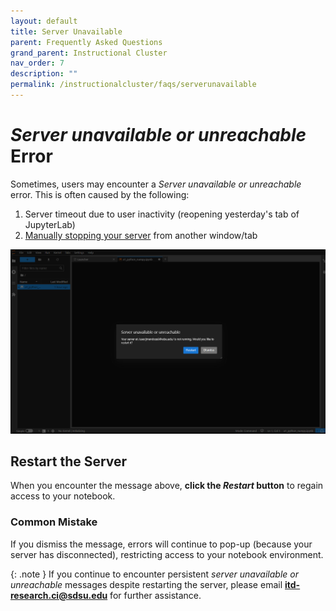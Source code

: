 ```yaml
---
layout: default
title: Server Unavailable
parent: Frequently Asked Questions
grand_parent: Instructional Cluster
nav_order: 7
description: ""
permalink: /instructionalcluster/faqs/serverunavailable
---
```


# *Server unavailable or unreachable* Error
Sometimes, users may encounter a *Server unavailable or unreachable* error. This is often caused by the following:
1. Server timeout due to user inactivity (reopening yesterday's tab of JupyterLab)
2. [Manually stopping your server](/instructionalcluster/faqs/stopnotebook) from another window/tab

![Example Server Unavailable Modal](/images/instructionalcluster/faq-serverunavailable.png)

## Restart the Server
When you encounter the message above, **click the *Restart* button** to regain access to your notebook.

### Common Mistake
If you dismiss the message, errors will continue to pop-up (because your server has disconnected), restricting access to your notebook environment.

{: .note }
If you continue to encounter persistent *server unavailable or unreachable* messages despite restarting the server, please email **itd-research.ci@sdsu.edu** for further assistance.